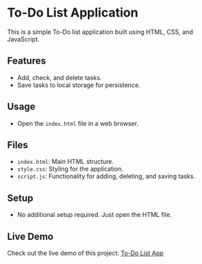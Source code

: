 # To-Do List Application
This is a simple To-Do list application built using HTML, CSS, and JavaScript.

## Features
- Add, check, and delete tasks.
- Save tasks to local storage for persistence.

## Usage
- Open the `index.html` file in a web browser.

## Files
- `index.html`: Main HTML structure.
- `style.css`: Styling for the application.
- `script.js`: Functionality for adding, deleting, and saving tasks.

## Setup
- No additional setup required. Just open the HTML file.

## Live Demo
Check out the live demo of this project: [To-Do List App](https://earlavenkatesh1.github.io/To-Do-List/)
